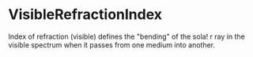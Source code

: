 VisibleRefractionIndex
======================

Index of refraction (visible) defines the "bending" of the sola! r ray in the visible spectrum when it passes from one medium into another.
